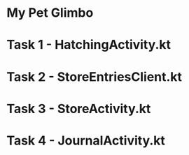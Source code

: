 # My Pet Glimbo

# Task 1 - HatchingActivity.kt

# Task 2 - StoreEntriesClient.kt

# Task 3 - StoreActivity.kt

# Task 4 - JournalActivity.kt
